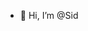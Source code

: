 - 👋 Hi, I’m @Sid
<!---
Sid-19/Sid-19 is a ✨ special ✨ repository because its `README.md` (this file) appears on your GitHub profile.
You can click the Preview link to take a look at your changes.
--->
